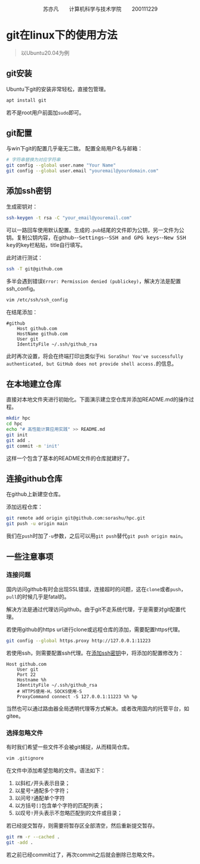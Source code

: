 <center>苏亦凡&emsp;&emsp;计算机科学与技术学院&emsp;&emsp;200111229</center>

# git在linux下的使用方法
> 以Ubuntu20.04为例

## git安装

Ubuntu下git的安装非常轻松，直接包管理。
```bash
apt install git
```
若不是root用户前面加`sudo`即可。

## git配置

与win下git的配置几乎毫无二致。
配置全局用户名与邮箱：
```bash
# 字符串替换为对应字符串
git config --global user.name "Your Name"
git config --global user.email "youremail@yourdomain.com"
```

## 添加ssh密钥

生成密钥对：
```bash
ssh-keygen -t rsa -C "your_email@youremail.com"
```
可以一路回车使用默认配置。生成的`.pub`结尾的文件即为公钥，另一文件为公钥。复制公钥内容，在github--<kbd>Settings</kbd>--<kbd>SSH and GPG keys</kbd>--<kbd>New SSH key</kbd>的key栏粘贴，title自行填写。

此时进行测试：
```bash
ssh -T git@github.com
```
多半会遇到错误`Error: Permission denied (publickey)`，解决方法是配置ssh_config。
```bash
vim /etc/ssh/ssh_config
```
在结尾添加：
```
#github
    Host github.com
    HostName github.com
    User git
    IdentityFile ~/.ssh/github_rsa
```
此时再次设置，将会在终端打印出类似于`Hi SoraShu! You've successfully authenticated, but GitHub does not provide shell access.`的信息。

## 在本地建立仓库

直接对本地文件夹进行初始化。下面演示建立空仓库并添加README.md的操作过程。
```bash
mkdir hpc
cd hpc
echo "# 高性能计算应用实践" >> README.md
git init
git add .
git commit -m 'init'
```
这样一个包含了基本的README文件的仓库就建好了。

## 连接github仓库

在github上新建空仓库。

添加远程仓库：
```bash
git remote add origin git@github.com:sorashu/hpc.git
git push -u origin main
```
我们在`push`时加了`-u`参数，之后可以用`git push`替代`git push origin main`。

## 一些注意事项

### 连接问题

国内访问github有时会出现SSL错误，连接超时的问题，这在`clone`或者`push`，`pull`的时候几乎是fatal的。

解决方法是通过代理访问github。由于git不走系统代理，于是需要对git配置代理。

若使用github的https url进行clone或远程仓库的添加，需要配置https代理。
```bash
git config --global https.proxy http://127.0.0.1:11223
```
若使用ssh，则需要配置ssh代理。在[添加ssh密钥](#添加ssh密钥)中，将添加的配置修改为：
```
Host github.com
    User git
    Port 22
    Hostname %h
    IdentityFile ~/.ssh/github_rsa
    # HTTPS使用-H，SOCKS使用-S
    ProxyCommand connect -S 127.0.0.1:11223 %h %p
```
当然也可以通过路由器全局透明代理等方式解决。或者改用国内的托管平台，如gitee。

### 选择忽略文件

有时我们希望一些文件不会被git捕捉，从而精简仓库。
```bash
vim .gitignore
```
在文件中添加希望忽略的文件。语法如下：
1. 以斜杠`/`开头表示目录；
2. 以星号`*`通配多个字符；
3. 以问号`?`通配单个字符
4. 以方括号`[]`包含单个字符的匹配列表；
5. 以叹号`!`开头表示不忽略匹配到的文件或目录；

若已经提交暂存，则需要将暂存区全部清空，然后重新提交暂存。
```bash
git rm -r --cached .
git -add .
```
若之前已经commit过了，再次commit之后就会删除已忽略文件。
